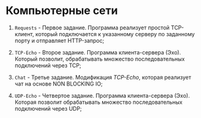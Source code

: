 # Компьютерные сети

1. ` Requests ` - Первое задание. Программа реализует простой TCP-клиент, который подключается к указанному серверу по заданному порту и отправляет HTTP-запрос;

2. ` TCP-Echo ` - Второе задание. Программа клиента-сервера (Эхо). Который позволит, обрабатывать множество последовательных подключений через TCP;

3. ` Chat ` - Третье задание. Модификация *TCP-Echo*, которая реализует чат на основе NON BLOCKING IO;

4. ` UDP-Echo ` - Четвертое задание. Программа клиента-сервера (Эхо). Которая позволит обрабатывать множество последовательных подключений через UDP;